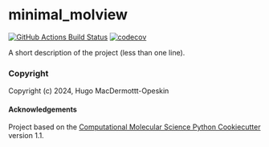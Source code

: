 minimal_molview
==============================
[//]: # (Badges)
[![GitHub Actions Build Status](https://github.com/REPLACE_WITH_OWNER_ACCOUNT/minimal_molview/workflows/CI/badge.svg)](https://github.com/REPLACE_WITH_OWNER_ACCOUNT/minimal_molview/actions?query=workflow%3ACI)
[![codecov](https://codecov.io/gh/REPLACE_WITH_OWNER_ACCOUNT/minimal_molview/branch/main/graph/badge.svg)](https://codecov.io/gh/REPLACE_WITH_OWNER_ACCOUNT/minimal_molview/branch/main)


A short description of the project (less than one line).

### Copyright

Copyright (c) 2024, Hugo MacDermottt-Opeskin


#### Acknowledgements
 
Project based on the 
[Computational Molecular Science Python Cookiecutter](https://github.com/molssi/cookiecutter-cms) version 1.1.
